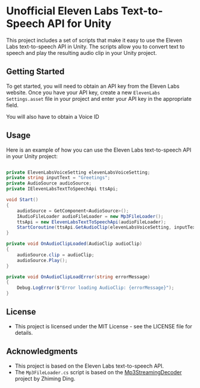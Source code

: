# Unofficial Eleven Labs Text-to-Speech API for Unity

This project includes a set of scripts that make it easy to use the Eleven Labs text-to-speech API in Unity. The scripts allow you to convert text to speech and play the resulting audio clip in your Unity project.

## Getting Started

To get started, you will need to obtain an API key from the Eleven Labs website. Once you have your API key, create a new `ElevenLabs Settings.asset` file in your project and enter your API key in the appropriate field.

You will also have to obtain a Voice ID

## Usage

Here is an example of how you can use the Eleven Labs text-to-speech API in your Unity project:

```csharp

private ElevenLabsVoiceSetting elevenLabsVoiceSetting;
private string inputText = "Greetings";
private AudioSource audioSource;
private IElevenLabsTextToSpeechApi ttsApi;

void Start()
{
    audioSource = GetComponent<AudioSource>();
    IAudioFileLoader audioFileLoader = new Mp3FileLoader();
    ttsApi = new ElevenLabsTextToSpeechApi(audioFileLoader);
    StartCoroutine(ttsApi.GetAudioClip(elevenLabsVoiceSetting, inputText, OnAudioClipLoaded, OnAudioClipLoadError));
}

private void OnAudioClipLoaded(AudioClip audioClip)
{
    audioSource.clip = audioClip;
    audioSource.Play();
}

private void OnAudioClipLoadError(string errorMessage)
{
    Debug.LogError($"Error loading AudioClip: {errorMessage}");
}

```
## License
- This project is licensed under the MIT License - see the LICENSE file for details.

## Acknowledgments

- This project is based on the Eleven Labs text-to-speech API.
- The `Mp3FileLoader.cs` script is based on the [Mp3StreamingDecoder](https://github.com/ZhimingDing/mp3-streaming-decoder) project by Zhiming Ding.
